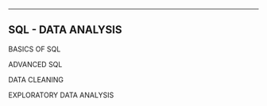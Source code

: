 ------------------------
SQL - DATA ANALYSIS
------------------------

BASICS OF SQL 

ADVANCED SQL

DATA CLEANING

EXPLORATORY DATA ANALYSIS
